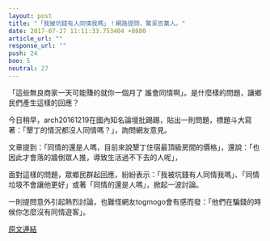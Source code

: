 ```yaml
---
layout: post
title: "「我被坑錢有人同情我嗎」！網路提問，驚呆百萬人。"
date: 2017-07-27 11:11:33.753404 +0800
article_url: ""
response_url: ""
push: 24
boo: 5
neutral: 27
---
```


「這些無良商家一天可能賺的就你一個月了 誰會同情啊」。是什麼樣的問題，讓鄉民們產生這樣的回應？

今日稍早，arch20161219在國內知名論壇批踢踢，貼出一則問題，標題斗大寫著：「墾丁的情況都沒人同情嗎？」，詢問網友意見。

文章提到：「同情的還是人嗎，目前來說墾丁住宿最頂級房間的價格」，還說：「也因此才會落的牆倒眾人推，導致生活過不下去的人呢」，

面對這樣的問題，眾鄉民群起回應，紛紛表示：「我被坑錢有人同情我嗎」、「同情垃圾不會讓他更好」或著「同情的還是人嗎」，掀起一波討論。

一則提問意外引起熱烈討論，也難怪網友togmogo會有感而發：「他們在騙錢的時候你怎麼沒有同情遊客」。

<a href = "https://www.ptt.cc/bbs/Gossiping/M.1501082775.A.605.html">原文連結</a>

